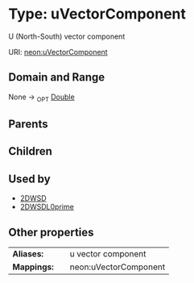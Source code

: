 
# Type: uVectorComponent


U (North-South) vector component

URI: [neon:uVectorComponent](https://data.neonscience.org/uVectorComponent)


## Domain and Range

None ->  <sub>OPT</sub> [Double](types/Double.md)

## Parents


## Children


## Used by

 * [2DWSD](2DWSD.md)
 * [2DWSDL0prime](2DWSDL0prime.md)

## Other properties

|  |  |  |
| --- | --- | --- |
| **Aliases:** | | u vector component |
| **Mappings:** | | neon:uVectorComponent |

